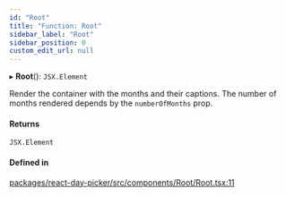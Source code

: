 ```yaml
---
id: "Root"
title: "Function: Root"
sidebar_label: "Root"
sidebar_position: 0
custom_edit_url: null
---
```


▸ **Root**(): `JSX.Element`

Render the container with the months and their captions. The number of months
rendered depends by the `numberOfMonths` prop.

#### Returns

`JSX.Element`

#### Defined in

[packages/react-day-picker/src/components/Root/Root.tsx:11](https://github.com/gpbl/react-day-picker/blob/6bc3b9d0/packages/react-day-picker/src/components/Root/Root.tsx#L11)
